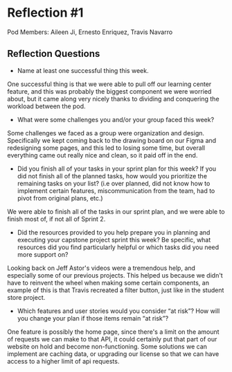 # Reflection #1

Pod Members: Aileen Ji, Ernesto Enriquez, Travis Navarro

## Reflection Questions

* Name at least one successful thing this week.

One successful thing is that we were able to pull off our learning center feature, and this was probably the biggest component we were worried about, but it came along very nicely thanks to dividing and conquering the workload between the pod.

* What were some challenges you and/or your group faced this week?

 Some challenges we faced as a group were organization and design. Specifically we kept coming back to the drawing board on our Figma and redesigning some pages, and this led to losing some time, but overall everything came out really nice and clean, so it paid off in the end.

* Did you finish all of your tasks in your sprint plan for this week? If you did not finish all of the planned tasks, how would you prioritize the remaining tasks on your list?  (i.e over planned, did not know how to implement certain features, miscommunication from the team, had to pivot from original plans, etc.)

We were able to finish all of the tasks in our sprint plan, and we were able to finish most of, if not all of Sprint 2.

* Did the resources provided to you help prepare you in planning and executing your capstone project sprint this week? Be specific, what resources did you find particularly helpful or which tasks did you need more support on?

Looking back on Jeff Astor's videos were a tremendous help, and especially some of our previous projects. This helped us because we didn't have to reinvent the wheel when making some certain components, an example of this is that Travis recreated a filter button, just like in the student store project.

* Which features and user stories would you consider “at risk”? How will you change your plan if those items remain “at risk”?

One feature is possibly the home page, since there's a limit on the amount of requests we can make to that API, it could certainly put that part of our website on hold and become non-functioning. Some solutions we can implement are caching data, or upgrading our license so that we can have access to a higher limit of api requests.
